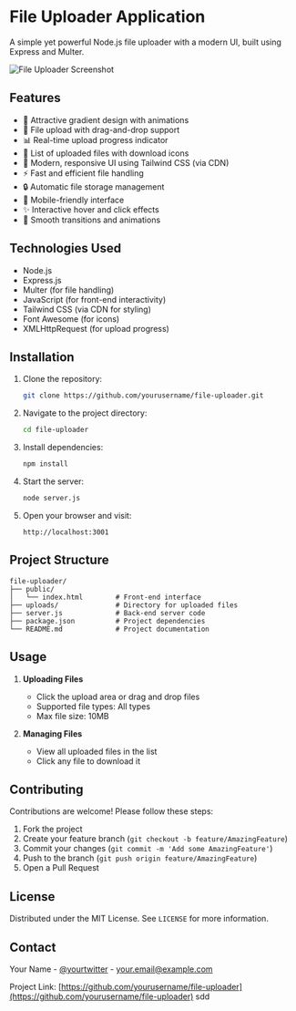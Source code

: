 # File Uploader Application

A simple yet powerful Node.js file uploader with a modern UI, built using Express and Multer.

![File Uploader Screenshot](https://via.placeholder.com/800x500.png?text=File+Uploader+Screenshot)

## Features

- 🌈 Attractive gradient design with animations
- 📁 File upload with drag-and-drop support
- 📊 Real-time upload progress indicator
- 📂 List of uploaded files with download icons
- 🎨 Modern, responsive UI using Tailwind CSS (via CDN)
- ⚡️ Fast and efficient file handling
- 🔒 Automatic file storage management
- 📱 Mobile-friendly interface
- ✨ Interactive hover and click effects
- 🎉 Smooth transitions and animations

## Technologies Used

- Node.js
- Express.js
- Multer (for file handling)
- JavaScript (for front-end interactivity)
- Tailwind CSS (via CDN for styling)
- Font Awesome (for icons)
- XMLHttpRequest (for upload progress)

## Installation

1. Clone the repository:
   ```bash
   git clone https://github.com/yourusername/file-uploader.git
   ```

2. Navigate to the project directory:
   ```bash
   cd file-uploader
   ```

3. Install dependencies:
   ```bash
   npm install
   ```

4. Start the server:
   ```bash
   node server.js
   ```

5. Open your browser and visit:
   ```
   http://localhost:3001
   ```

## Project Structure

```
file-uploader/
├── public/
│   └── index.html        # Front-end interface
├── uploads/              # Directory for uploaded files
├── server.js             # Back-end server code
├── package.json          # Project dependencies
└── README.md             # Project documentation
```

## Usage

1. **Uploading Files**
   - Click the upload area or drag and drop files
   - Supported file types: All types
   - Max file size: 10MB

2. **Managing Files**
   - View all uploaded files in the list
   - Click any file to download it

## Contributing

Contributions are welcome! Please follow these steps:

1. Fork the project
2. Create your feature branch (`git checkout -b feature/AmazingFeature`)
3. Commit your changes (`git commit -m 'Add some AmazingFeature'`)
4. Push to the branch (`git push origin feature/AmazingFeature`)
5. Open a Pull Request

## License

Distributed under the MIT License. See `LICENSE` for more information.

## Contact

Your Name - [@yourtwitter](https://twitter.com/yourtwitter) - your.email@example.com

Project Link: [https://github.com/yourusername/file-uploader](https://github.com/yourusername/file-uploader)
sdd
